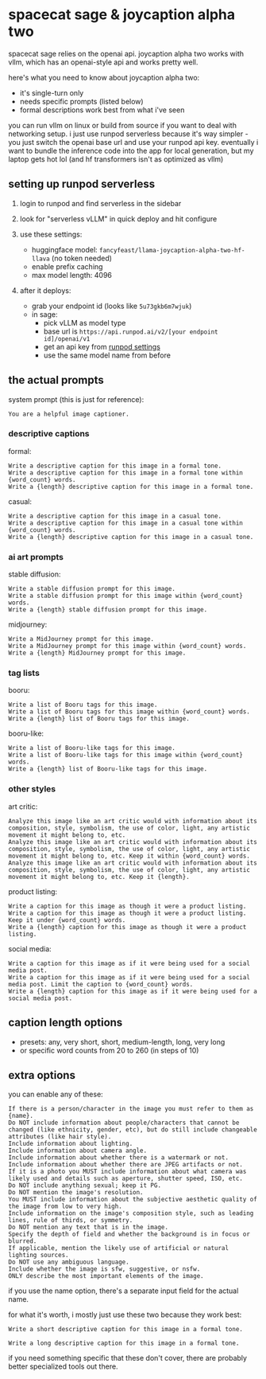 # spacecat sage & joycaption alpha two

spacecat sage relies on the openai api. joycaption alpha two works with vllm, which has an openai-style api and works pretty well.

here's what you need to know about joycaption alpha two:
- it's single-turn only
- needs specific prompts (listed below)
- formal descriptions work best from what i've seen

you can run vllm on linux or build from source if you want to deal with networking setup. i just use runpod serverless because it's way simpler - you just switch the openai base url and use your runpod api key. eventually i want to bundle the inference code into the app for local generation, but my laptop gets hot lol (and hf transformers isn't as optimized as vllm)

## setting up runpod serverless

1. login to runpod and find serverless in the sidebar
2. look for "serverless vLLM" in quick deploy and hit configure
3. use these settings:
   - huggingface model: `fancyfeast/llama-joycaption-alpha-two-hf-llava` (no token needed)
   - enable prefix caching
   - max model length: 4096

4. after it deploys:
   - grab your endpoint id (looks like `5u73gkb6m7wjuk`)
   - in sage:
     - pick vLLM as model type
     - base url is `https://api.runpod.ai/v2/[your endpoint id]/openai/v1`
     - get an api key from [runpod settings](https://www.runpod.io/console/user/settings)
     - use the same model name from before

## the actual prompts

system prompt (this is just for reference):
```
You are a helpful image captioner.
```

### descriptive captions
formal:
```
Write a descriptive caption for this image in a formal tone.
Write a descriptive caption for this image in a formal tone within {word_count} words.
Write a {length} descriptive caption for this image in a formal tone.
```

casual:
```
Write a descriptive caption for this image in a casual tone.
Write a descriptive caption for this image in a casual tone within {word_count} words.
Write a {length} descriptive caption for this image in a casual tone.
```

### ai art prompts
stable diffusion:
```
Write a stable diffusion prompt for this image.
Write a stable diffusion prompt for this image within {word_count} words.
Write a {length} stable diffusion prompt for this image.
```

midjourney:
```
Write a MidJourney prompt for this image.
Write a MidJourney prompt for this image within {word_count} words.
Write a {length} MidJourney prompt for this image.
```

### tag lists
booru:
```
Write a list of Booru tags for this image.
Write a list of Booru tags for this image within {word_count} words.
Write a {length} list of Booru tags for this image.
```

booru-like:
```
Write a list of Booru-like tags for this image.
Write a list of Booru-like tags for this image within {word_count} words.
Write a {length} list of Booru-like tags for this image.
```

### other styles
art critic:
```
Analyze this image like an art critic would with information about its composition, style, symbolism, the use of color, light, any artistic movement it might belong to, etc.
Analyze this image like an art critic would with information about its composition, style, symbolism, the use of color, light, any artistic movement it might belong to, etc. Keep it within {word_count} words.
Analyze this image like an art critic would with information about its composition, style, symbolism, the use of color, light, any artistic movement it might belong to, etc. Keep it {length}.
```

product listing:
```
Write a caption for this image as though it were a product listing.
Write a caption for this image as though it were a product listing. Keep it under {word_count} words.
Write a {length} caption for this image as though it were a product listing.
```

social media:
```
Write a caption for this image as if it were being used for a social media post.
Write a caption for this image as if it were being used for a social media post. Limit the caption to {word_count} words.
Write a {length} caption for this image as if it were being used for a social media post.
```

## caption length options
- presets: any, very short, short, medium-length, long, very long
- or specific word counts from 20 to 260 (in steps of 10)

## extra options
you can enable any of these:
```
If there is a person/character in the image you must refer to them as {name}.
Do NOT include information about people/characters that cannot be changed (like ethnicity, gender, etc), but do still include changeable attributes (like hair style).
Include information about lighting.
Include information about camera angle.
Include information about whether there is a watermark or not.
Include information about whether there are JPEG artifacts or not.
If it is a photo you MUST include information about what camera was likely used and details such as aperture, shutter speed, ISO, etc.
Do NOT include anything sexual; keep it PG.
Do NOT mention the image's resolution.
You MUST include information about the subjective aesthetic quality of the image from low to very high.
Include information on the image's composition style, such as leading lines, rule of thirds, or symmetry.
Do NOT mention any text that is in the image.
Specify the depth of field and whether the background is in focus or blurred.
If applicable, mention the likely use of artificial or natural lighting sources.
Do NOT use any ambiguous language.
Include whether the image is sfw, suggestive, or nsfw.
ONLY describe the most important elements of the image.
```

if you use the name option, there's a separate input field for the actual name.

for what it's worth, i mostly just use these two because they work best:
```
Write a short descriptive caption for this image in a formal tone.
```
```
Write a long descriptive caption for this image in a formal tone.
```

if you need something specific that these don't cover, there are probably better specialized tools out there.